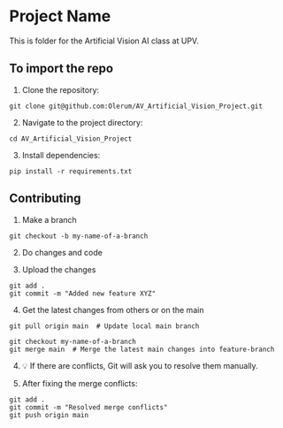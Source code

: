 # Project Name

This is folder for the Artificial Vision AI class at UPV.

## To import the repo

1. Clone the repository:

```git clone git@github.com:Olerum/AV_Artificial_Vision_Project.git```

2. Navigate to the project directory:

```cd AV_Artificial_Vision_Project```

3. Install dependencies:

```pip install -r requirements.txt```

## Contributing

1. Make a branch
```
git checkout -b my-name-of-a-branch
```

2. Do changes and code

3. Upload the changes
```
git add . 
git commit -m "Added new feature XYZ" 
```

4. Get the latest changes from others or on the main
```git checkout main 
git pull origin main  # Update local main branch 

git checkout my-name-of-a-branch
git merge main  # Merge the latest main changes into feature-branch
```

4. 💡 If there are conflicts, Git will ask you to resolve them manually. 

5. After fixing the merge conflicts:
```
git add .
git commit -m "Resolved merge conflicts"
git push origin main
```